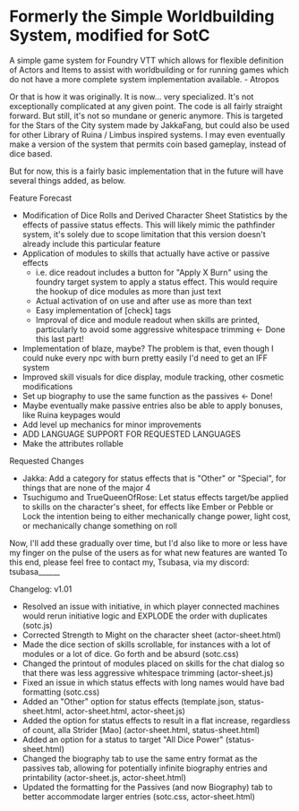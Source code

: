 # Formerly the Simple Worldbuilding System, modified for SotC

A simple game system for Foundry VTT which allows for flexible definition of Actors and Items to assist with worldbuilding or for running games which do not have a more complete system implementation available. - Atropos

Or that is how it was originally. It is now... very specialized. It's not exceptionally complicated at any given point. The code is all fairly straight forward.
But still, it's not so mundane or generic anymore. This is targeted for the Stars of the City system made by JakkaFang, but could also be used for other
Library of Ruina / Limbus inspired systems. I may even eventually make a version of the system that permits coin based gameplay, instead of dice based.

But for now, this is a fairly basic implementation that in the future will have several things added, as below.

Feature Forecast
 - Modification of Dice Rolls and Derived Character Sheet Statistics by the effects of passive status effects. This will likely mimic the pathfinder system,
	it's solely due to scope limitation that this version doesn't already include this particular feature
 - Application of modules to skills that actually have active or passive effects
	- i.e. dice readout includes a button for "Apply X Burn" using the foundry target system to apply a status effect. This would require the 
	  hookup of dice modules as more than just text
	- Actual activation of on use and after use as more than text
	- Easy implementation of [check] tags
	- Improval of dice and module readout when skills are printed, particularly to avoid some aggressive whitespace trimming <- Done this last part!
 - Implementation of blaze, maybe? The problem is that, even though I could nuke every npc with burn pretty easily I'd need to get an IFF system
 - Improved skill visuals for dice display, module tracking, other cosmetic modifications
 - Set up biography to use the same function as the passives <- Done!
 - Maybe eventually make passive entries also be able to apply bonuses, like Ruina keypages would
 - Add level up mechanics for minor improvements
 - ADD LANGUAGE SUPPORT FOR REQUESTED LANGUAGES
 - Make the attributes rollable

Requested Changes
 - Jakka: Add a category for status effects that is "Other" or "Special", for things that are none of the major 4
 - Tsuchigumo and TrueQueenOfRose: Let status effects target/be applied to skills on the character's sheet, for effects like Ember or Pebble or Lock
					the intention being to either mechanically change power, light cost, or mechanically change something on roll

Now, I'll add these gradually over time, but I'd also like to more or less have my finger on the pulse of the users as for what new features are wanted
To this end, please feel free to contact my, Tsubasa, via my discord: tsubasa______

Changelog:
v1.01
 - Resolved an issue with initiative, in which player connected machines would rerun initiative logic and EXPLODE the order with duplicates (sotc.js)
 - Corrected Strength to Might on the character sheet (actor-sheet.html)
 - Made the dice section of skills scrollable, for instances with a lot of modules or a lot of dice. Go forth and be absurd (sotc.css)
 - Changed the printout of modules placed on skills for the chat dialog so that there was less aggressive whitespace trimming (actor-sheet.js)
 - Fixed an issue in which status effects with long names would have bad formatting (sotc.css)
 - Added an "Other" option for status effects (template.json, status-sheet.html, actor-sheet.html, actor-sheet.js)
 - Added the option for status effects to result in a flat increase, regardless of count, alla Strider [Mao] (actor-sheet.html, status-sheet.html)
 - Added an option for a status to target "All Dice Power" (status-sheet.html)
 - Changed the biography tab to use the same entry format as the passives tab, allowing for potentially infinite biography entries and printability (actor-sheet.js, actor-sheet.html)
 - Updated the formatting for the Passives (and now Biography) tab to better accommodate larger entries (sotc.css, actor-sheet.html)
